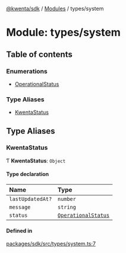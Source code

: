 [@kwenta/sdk](../README.md) / [Modules](../modules.md) / types/system

# Module: types/system

## Table of contents

### Enumerations

- [OperationalStatus](../enums/types_system.OperationalStatus.md)

### Type Aliases

- [KwentaStatus](types_system.md#kwentastatus)

## Type Aliases

### KwentaStatus

Ƭ **KwentaStatus**: `Object`

#### Type declaration

| Name | Type |
| :------ | :------ |
| `lastUpdatedAt?` | `number` |
| `message` | `string` |
| `status` | [`OperationalStatus`](../enums/types_system.OperationalStatus.md) |

#### Defined in

[packages/sdk/src/types/system.ts:7](https://github.com/Kwenta/kwenta/blob/84039a5ef/packages/sdk/src/types/system.ts#L7)
